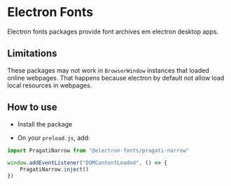 # Electron Fonts

Electron fonts packages provide font archives em electron desktop apps.

## Limitations

These packages may not work in `BrowserWindow` instances that loaded online webpages. That happens because electron by default not allow load local resources in webpages.

## How to use

* Install the package

* On your `preload.js`, add:

```ts
import PragatiNarrow from "@electron-fonts/pragati-narrow"

window.addEventListener("DOMContentLoaded", () => {
    PragatiNarrow.inject()
})
```